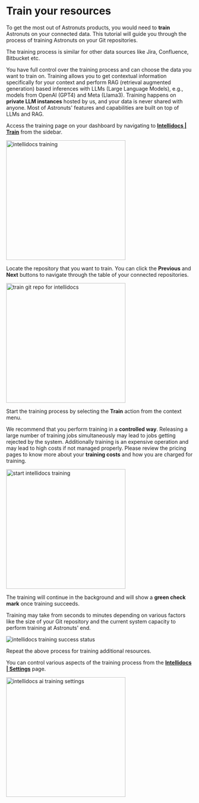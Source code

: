 # Train your resources

To get the most out of Astronuts products, you would need to **train** Astronuts on your connected data.
This tutorial will guide you through the process of training Astronuts on your Git repositories.

The training process is similar for other data sources like Jira, Confluence, Bitbucket etc.

<tip>
    <p>
        You have full control over the training process and can choose the data you want to train on.
        Training allows you to get contextual information specifically for your context and perform RAG
        (retrieval augmented generation) based inferences with LLMs
        (Large Language Models), e.g., models from OpenAI (GPT4) and Meta (Llama3).
        Training happens on <b>private LLM instances</b> hosted by us, and your data is never shared with anyone.
        Most of Astronuts' features and capabilities are built on top of LLMs and RAG.
    </p>
</tip>

<procedure title="Train Astronuts on your Git repositories" id="connect-git-repos">
    <step>
        <p>Access the training page on your dashboard by navigating to <a href="https://dashboard.astronuts.io/intellidocs>"><b>Intellidocs | Train</b></a> from the sidebar.</p>
    <img src="intellidocs-training.png" alt="intellidocs training" border-effect="line" width="321" thumbnail="true"/>
    </step>
    <step>
        <p>Locate the repository that you want to train. You can click the <b>Previous</b>
        and <b>Next</b> buttons to navigate through the table of your connected repositories.</p>
                <img src="intellidocs-training.png" alt="train git repo for intellidocs" border-effect="line" width="321" thumbnail="true"/>
    </step>
    <step>
        <p>Start the training process by selecting the <b>Train</b> action from the context menu.</p>
        <tip>
            <p>
                We recommend that you perform training in a <b>controlled way</b>.
                Releasing a large number of training jobs simultaneously may lead to jobs
                getting rejected by the system.
                Additionally training is an expensive operation and may lead to high costs if not managed properly.
                Please review the pricing pages
                to know more about your <b>training costs</b> and how you are charged for training.
            </p>
        </tip>
         <img src="intellidocs-training.gif" alt="start intellidocs training" border-effect="line" width="321" thumbnail="true"/>
    </step>
    <step>
        <p>The training will continue in the background and will show a <b>green check mark</b> once training succeeds.</p>
        <tip>
            <p>
                Training may take from seconds to minutes depending on various factors like the size of your Git repository and the current system capacity
                to perform training at Astronuts' end.
            </p>
        </tip>
         <img src="training-success-status.png" alt="intellidocs training success status" border-effect="line"/>
    </step>
    <step>
        <p>Repeat the above process for training additional resources.</p>
        <tip>
            <p>
                You can control various aspects of the training process from the <a href="https://dashboard.astronuts.io/intellidocs>"><b>Intellidocs | Settings</b></a> page.
            </p>
        </tip>
         <img src="intellidocs-settings.png" alt="intellidocs ai training settings" border-effect="line" width="321" thumbnail="true"/>
    </step>
</procedure>
